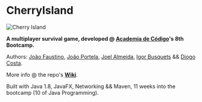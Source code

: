 # CherryIsland
![Cherry Island](http://i.imgur.com/Wt9QGO5.png "Cherry Island")

**A multiplayer survival game, developed @ [Academia de Código](http://www.academiadecodigo.org/)'s 8th Bootcamp.**

Authors: [João Faustino](https://github.com/jfstn), [João Portela](), [Joel Almeida](), [Igor Busquets]() && [Diogo Costa](https://github.com/dgcst).

More info @ the repo's **[Wiki](https://github.com/MetalMethod/CherryIsland/wiki)**.

Built with Java 1.8, JavaFX, Networking && Maven, 11 weeks into the bootcamp (10 of Java Programming).
